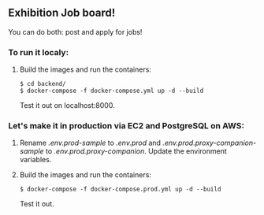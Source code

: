 ## Exhibition Job board!

You can do both: post and apply for jobs!

### To run it localy:

1. Build the images and run the containers:

    ```
    $ cd backend/
    $ docker-compose -f docker-compose.yml up -d --build
    ```

    Test it out on localhost:8000.

### Let's make it in production via EC2 and PostgreSQL on AWS:

1. Rename *.env.prod-sample* to *.env.prod* and *.env.prod.proxy-companion-sample* to *.env.prod.proxy-companion*. Update the environment variables.
1. Build the images and run the containers:

    ```
    $ docker-compose -f docker-compose.prod.yml up -d --build
    ```

    Test it out.

